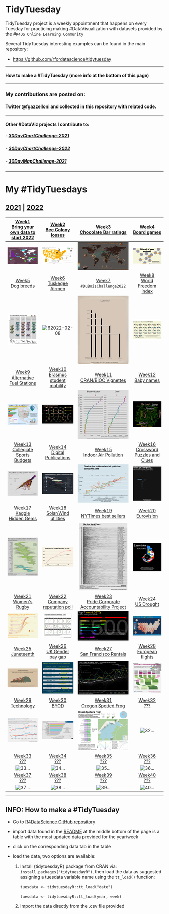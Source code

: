 # TidyTuesday

TidyTuesday project is a weekly appointment that happens on every Tuesday for practicing making #DataVisualization with datasets provided by the #`R4DS Online Learning Community`

Several TidyTuesday interesting examples can be found in the main repository:

- https://github.com/rfordatascience/tidytuesday

***
#### How to make a #TidyTuesday (more info at the bottom of this page) 

***
### My contributions are posted on: 

#### Twitter @[fgazzelloni](https://twitter.com/fgazzelloni) and collected in this repository with related code.

***
#### Other #DataViz projects I contribute to:

##### - [30DayChartChallenge-2021](https://github.com/Fgazzelloni/rstats-chart-challenge-2021)
##### - [30DayChartChallenge-2022](https://github.com/Fgazzelloni/30DayChartChallenge)
##### - [30DayMapChallenge-2021](https://github.com/Fgazzelloni/30DayMapChallenge)


***
# My #TidyTuesdays
## [2021](data/2021/gather/table_collage_2021.png) | [2022](data/2022)

|[Week1<br>Bring your own data to start 2022](data/2022/w1_your_own_data/)| [Week2](data/2022/w2_bees)<br>[Bee Colony losses](https://github.com/rfordatascience/tidytuesday/blob/master/data/2022/2022-01-11/readme.md)| [Week3](data/2022/w3_chocolate)<br>[Chocolate Bar ratings](https://github.com/rfordatascience/tidytuesday/blob/master/data/2022/2022-01-18/readme.md)| [Week4](data/2022/w4_board_games)<br>[Board games](https://github.com/rfordatascience/tidytuesday/blob/master/data/2022/2022-01-25/readme.md)|
| :---: | :---: | :---: | :---: 
|![w1](data/2022/w1_your_own_data/your_own_data.png)|![w2](data/2022/w2_bees/w2_bees.png)|![w3](data/2022/w3_chocolate/w3_chocolate.png)|![w4 `2022-01-25`](data/2022/w4_board_games/w4_board_games.png)|
[Week5](data/2022/w5_dogs)<br>[Dog breeds](https://github.com/rfordatascience/tidytuesday/blob/master/data/2022/2022-02-01/readme.md)|[Week6](data/2022/w6_airforce)<br>[Tuskegee Airmen](https://github.com/rfordatascience/tidytuesday/blob/master/data/2022/2022-02-08/readme.md)|[Week7](ata/2022/w7_dubois)<br>[`#DuBoisChallenge2022`](https://github.com/rfordatascience/tidytuesday/blob/master/data/2022/2022-02-15/readme.md) | [Week8](data/2022/w8_wfi)<br>[World Freedom index](https://github.com/rfordatascience/tidytuesday/blob/master/data/2022/2022-02-22/readme.md)| 
|![5 `2022-02-01`](data/2022/w5_dogs/dog_prints_plot.png)|![6`2022-02-08`](data/2022/w6_airforce/w6_airforce.png)|![7 `2022-02-15`](data/2022/w7_dubois/w7_number6.png)|![8 `2022-02-22`](data/2022/w8_wfi/freedom.png)
|[Week9](data/2022/w9_stations)<br>[Alternative Fuel Stations](https://github.com/rfordatascience/tidytuesday/blob/master/data/2022/2022-03-01/readme.md)|[Week10](data/2022/w10_erasmus)<br>[Erasmus student mobility](https://github.com/rfordatascience/tidytuesday/blob/master/data/2022/2022-03-08/readme.md)|[Week11](data/2022/w11_vignettes)<br>[CRAN/BIOC Vignettes](https://github.com/rfordatascience/tidytuesday/blob/master/data/2022/2022-03-15/readme.md)|[Week12](data/2022/w12_babynames)<br>[Baby names](https://github.com/rfordatascience/tidytuesday/blob/master/data/2022/2022-03-22/readme.md)|
| ![9`2022-03-01`](data/2022/w9_stations/w9_stations.png)|![10 `2022-03-08`](data/2022/w10_erasmus/er-network.png)|![11`2022-03-15`](data/2022/w11_vignettes/w11_vignettes.png)|![12`2022-03-22`](data/2022/w12_babynames/w12_wordcloud.png)
|[Week13](data/2022/w13_sports)<br>[Collegiate Sports Budgets](https://github.com/rfordatascience/tidytuesday/blob/master/data/2022/2022-03-29/readme.md)|[Week14](data/2022/w14_digital_pub)<br>[Digital Publications](https://github.com/rfordatascience/tidytuesday/blob/master/data/2022/2022-04-05/readme.md)|[Week15](data/2022/w15_indoor_pollution)<br>[Indoor Air Pollution](https://github.com/rfordatascience/tidytuesday/blob/master/data/2022/2022-04-12/readme.md)|[Week16](data/2022/w16_crosswords)<br>[Crossword Puzzles and Clues](https://github.com/rfordatascience/tidytuesday/blob/master/data/2022/2022-04-19/readme.md)|
|![13`2022-03-29`](data/2022/w13_sports/w13_sports.png)|![14`2022-04-05`](data/2022/w14_digital_pub/w14_digital_publications_v2.png)|![15`2022-04-12`](data/2022/w15_indoor_pollution/day12_theme_day.png)|![16`2022-04-19`](data/2022/w16_crosswords/day22_animate.gif)
|[Week17](data/2022/w17_hidden_gems)<br>[Kaggle Hidden Gems](https://github.com/rfordatascience/tidytuesday/blob/master/data/2022/2022-04-26/readme.md)|[Week18](data/2022/w18_solar_wind)<br>[Solar/Wind utilities](https://github.com/rfordatascience/tidytuesday/blob/master/data/2022/2022-05-03/readme.md)|[Week19](data/2022/w19_nyt)<br>[NYTimes best sellers](https://github.com/rfordatascience/tidytuesday/blob/master/data/2022/2022-05-10/readme.md)|[Week20](data/2022/w20_eurovision)<br>[Eurovision](https://github.com/rfordatascience/tidytuesday/blob/master/data/2022/2022-05-17/readme.md)|
|![17`2022-04-26`](data/2022/w17_hidden_gems/day28_deviations.png)|![18`2022-05-03`](data/2022/w18_solar_wind/w18_solar_wind.png)|![19 `2022-05-10`](data/2022/w19_nyt/w19_nyt.png)|![20 `2022-05-17`](data/2022/w20_eurovision/w20_eurovision.png)|
|[Week21](data/2022/w21_rugby)<br>[Women's Rugby](https://github.com/rfordatascience/tidytuesday/blob/master/data/2022/2022-05-24/readme.md)|[Week22](data/2022/w22_reputation)<br>[Company reputation poll](https://github.com/rfordatascience/tidytuesday/tree/master/data/2022/2022-05-31)|[Week23](data/2022/w23_pride)<br>[Pride Corporate Accountability Project](https://github.com/rfordatascience/tidytuesday/tree/master/data/2022/2022-06-07)|[Week24](data/2022/w24_drought)<br>[US Drought](https://github.com/rfordatascience/tidytuesday/tree/master/data/2022/2022-06-14)|
|![21`2022-05-24`](data/2022/w21_rugby/w21_women_rugby.png)|![22`2022-05-31`](data/2022/w22_reputation/w22_reputation.png)|![23`2022-06-07`](data/2022/w23_pride/w23_pride.png)|![24`2022-06-14`](data/2022/w24_drought/w24_drought.png)|
|[Week25](data/2022/w25_juneteenth)<br>[Juneteenth](https://github.com/rfordatascience/tidytuesday/tree/master/data/2022/2022-06-21)|[Week26](data/2022/w26_paygap)<br>[UK Gender pay gap](https://github.com/rfordatascience/tidytuesday/tree/master/data/2022/2022-06-28)|[Week27](data/2022/w27_rentals)<br>[San Francisco Rentals](https://github.com/rfordatascience/tidytuesday/tree/master/data/2022/2022-07-05)|[Week28](data/2022/w28_european_flights)<br>[European flights](https://github.com/rfordatascience/tidytuesday/tree/master/data/2022/2022-07-12)|
|![25`2022-06-21`](data/2022/w25_juneteenth/w25_juneteenth.png)|![26`2022-06-28`](data/2022/w26_paygap/w26_paygap.png)|![27`2022-07-05`](data/2022/w27_rentals/w27_rentals.png)|![28`2022-07-12`](data/2022/w28_european_flights/waffle_sankey.png)|
|[Week29](data/2022/w29_technology)<br>[Technology](https://github.com/rfordatascience/tidytuesday/tree/master/data/2022/2022-07-19)|[Week30](data/2022/w30_BYOD)<br>[BYOD](https://github.com/rfordatascience/tidytuesday/tree/master/data/2022/...)|[Week31](data/2022/w31_frogs)<br>[Oregon Spotted Frog](https://github.com/rfordatascience/tidytuesday/tree/master/data/2022/2022-08-02)|[Week32](data/2022/w32_)<br>[???](https://github.com/rfordatascience/tidytuesday/tree/master/data/2022/...)|
|![29`2022-07-19`](data/2022/w29_technology/w29_technology.png)|![30`2022-07-26`](data/2022/w30_BYOD/w30_BYOD.png)|![31`2022-08-02`](data/2022/w31_frogs/w31_frogs.png)|![32`...`](data/2022/w32_.../w32_....png)|
|[Week33](data/2022/w33_...)<br>[???](https://github.com/rfordatascience/tidytuesday/tree/master/data/2022/...)|[Week34](data/2022/w34_)<br>[???](https://github.com/rfordatascience/tidytuesday/tree/master/data/2022/...)|[Week35](data/2022/w35_)<br>[???](https://github.com/rfordatascience/tidytuesday/tree/master/data/2022/...)|[Week36](data/2022/w36_)<br>[???](https://github.com/rfordatascience/tidytuesday/tree/master/data/2022/...)|
|![33`...`](data/2022/w33_.../w33...png)|![34`...`](data/2022/w34_.../w34_...png)|![35`...`](data/2022/w35_.../w35_....png)|![36`...`](data/2022/w36_.../w36_....png)|
|[Week37](data/2022/w37_...)<br>[???](https://github.com/rfordatascience/tidytuesday/tree/master/data/2022/...)|[Week38](data/2022/w38_)<br>[???](https://github.com/rfordatascience/tidytuesday/tree/master/data/2022/...)|[Week39](data/2022/w39_)<br>[???](https://github.com/rfordatascience/tidytuesday/tree/master/data/2022/...)|[Week40](data/2022/w36_)<br>[???](https://github.com/rfordatascience/tidytuesday/tree/master/data/2022/...)|
|![37`...`](data/2022/w37_.../w37...png)|![38`...`](data/2022/w38_.../w38_...png)|![39`...`](data/2022/w39_.../w39_....png)|![40`...`](data/2022/w40_.../w40_....png)|


***
## INFO: How to make a #TidyTuesday

- Go to [R4DataScience GitHub repository](https://github.com/rfordatascience/tidytuesday)
- import data found in the [README](https://github.com/rfordatascience/tidytuesday/blob/master/README.md) at the middle bottom of the page is a table with the most updated data provided for the year/week
- click on the corresponding data tab in the table 
- load the data, two options are available: 

    1. Install {tidytuesdayR} package from CRAN via: `install.packages("tidytuesdayR")`, then load the data as suggested assigning a tuesdata variable name using the `tt_load()` function:
    
        `tuesdata <- tidytuesdayR::tt_load("date")`
        
        `tuesdata <- tidytuesdayR::tt_load(year, week)`
    
    2. Import the data directly from the .csv file provided 
